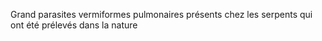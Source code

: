 Grand parasites vermiformes pulmonaires présents chez les serpents qui ont été prélevés dans la nature